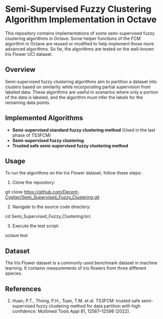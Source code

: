 # Semi-Supervised Fuzzy Clustering Algorithm Implementation in Octave

This repository contains implementations of some semi-supervised fuzzy clustering algorithms in Octave.
Some helper functions of the FCM algorithm in Octave are reused or modified to help implement those more advanced algorithms.
So far, the algorithms are tested on the well-known Iris Flower UCI dataset. 

## Overview

Semi-supervised fuzzy clustering algorithms aim to partition a dataset into clusters based on similarity while incorporating partial supervision from labeled data. These algorithms are useful in scenarios where only a portion of the data is labeled, and the algorithm must infer the labels for the remaining data points.

## Implemented Algorithms

- **Semi-supervised standard fuzzy clustering method** (Used in the last phase of TS3FCM)
- **Semi-supervised fuzzy clustering**
- **Trusted safe semi-supervised fuzzy clustering method**

## Usage

To run the algorithms on the Iris Flower dataset, follow these steps:

1. Clone the repository:

git clone https://github.com/Decent-Cypher/Semi_Supervised_Fuzzy_Clustering.git


2. Navigate to the source code directory:

cd Semi_Supervised_Fuzzy_Clustering/src


3. Execute the test script:

octave
test


## Dataset

The Iris Flower dataset is a commonly used benchmark dataset in machine learning. It contains measurements of iris flowers from three different species.

## References

1. Huan, P.T., Thong, P.H., Tuan, T.M. et al. TS3FCM: trusted safe semi-supervised fuzzy clustering method for data partition with high confidence. Multimed Tools Appl 81, 12567–12598 (2022).


